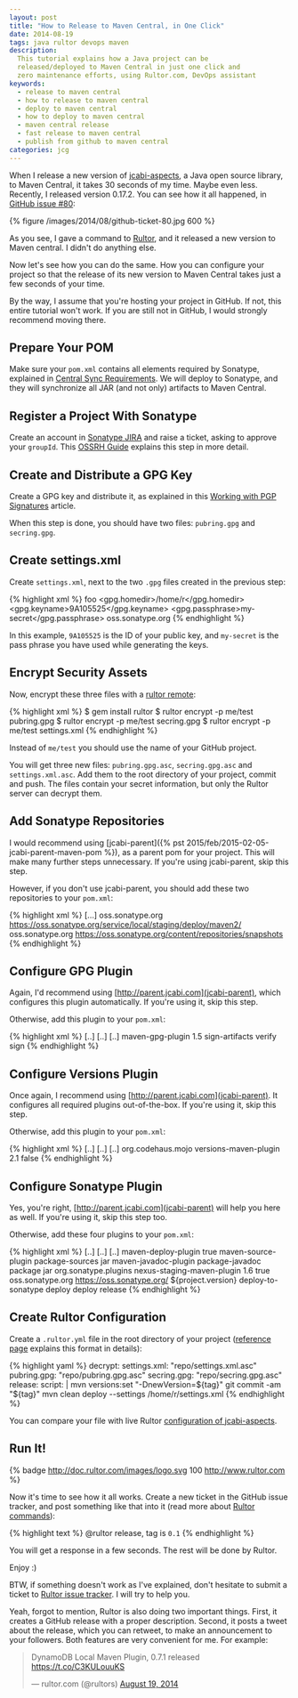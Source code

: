 ```yaml
---
layout: post
title: "How to Release to Maven Central, in One Click"
date: 2014-08-19
tags: java rultor devops maven
description:
  This tutorial explains how a Java project can be
  released/deployed to Maven Central in just one click and
  zero maintenance efforts, using Rultor.com, DevOps assistant
keywords:
  - release to maven central
  - how to release to maven central
  - deploy to maven central
  - how to deploy to maven central
  - maven central release
  - fast release to maven central
  - publish from github to maven central
categories: jcg
---
```


When I release a new version of [jcabi-aspects](http://aspects.jcabi.com),
a Java open source library, to Maven Central, it takes 30 seconds of my time.
Maybe even less. Recently, I released version 0.17.2. You can see
how it all happened, in [GitHub issue #80](https://github.com/jcabi/jcabi-aspects/issues/80):

{% figure /images/2014/08/github-ticket-80.jpg 600 %}

As you see, I gave a command to [Rultor](http://www.rultor.com),
and it released a new version to Maven central. I didn't do anything else.

Now let's see how you can do the same. How you can configure your project
so that the release of its new version to Maven Central
takes just a few seconds of your time.

<!--more-->

By the way, I assume that you're hosting your project in GitHub. If not,
this entire tutorial won't work. If you are still not in GitHub, I would
strongly recommend moving there.

## Prepare Your POM

Make sure your `pom.xml` contains all elements required by Sonatype,
explained in [Central Sync Requirements](http://central.sonatype.org/pages/requirements.html).
We will deploy to Sonatype, and they will synchronize all JAR (and not only)
artifacts to Maven Central.

## Register a Project With Sonatype

Create an account in [Sonatype JIRA](https://issues.sonatype.org/)
and raise a ticket, asking to approve your `groupId`. This
[OSSRH Guide](http://central.sonatype.org/pages/ossrh-guide.html)
explains this step in more detail.

## Create and Distribute a GPG Key

Create a GPG key and distribute it, as explained in this
[Working with PGP Signatures](http://central.sonatype.org/pages/working-with-pgp-signatures.html)
article.

When this step is done, you should have two files:
`pubring.gpg` and `secring.gpg`.

## Create settings.xml

Create `settings.xml`, next to the two `.gpg` files created in the previous step:

{% highlight xml %}
<settings>
  <profiles>
    <profile>
      <id>foo</id> <!-- give it the name of your project -->
      <properties>
        <gpg.homedir>/home/r</gpg.homedir>
        <gpg.keyname>9A105525</gpg.keyname>
        <gpg.passphrase>my-secret</gpg.passphrase>
      </properties>
    </profile>
  </profiles>
  <servers>
    <server>
      <id>oss.sonatype.org</id>
      <username><!-- Sonatype JIRA user name --></username>
      <password><!-- Sonatype JIRA pwd --></password>
    </server>
  </servers>
</settings>
{% endhighlight %}

In this example, `9A105525` is the ID of your public key, and `my-secret`
is the pass phrase you have used while generating the keys.

## Encrypt Security Assets

Now, encrypt these three files with a [rultor remote](https://github.com/yegor256/rultor-remote):

{% highlight xml %}
$ gem install rultor
$ rultor encrypt -p me/test pubring.gpg
$ rultor encrypt -p me/test secring.gpg
$ rultor encrypt -p me/test settings.xml
{% endhighlight %}

Instead of `me/test` you should use the name of your GitHub project.

You will get three new files: `pubring.gpg.asc`, `secring.gpg.asc`
and `settings.xml.asc`. Add them to the root directory of your project,
commit and push. The files contain your secret information,
but only the Rultor server can decrypt them.

## Add Sonatype Repositories

I would recommend using [jcabi-parent]({% pst 2015/feb/2015-02-05-jcabi-parent-maven-pom %}), as
a parent pom for your project. This will make many further steps
unnecessary. If you're using jcabi-parent, skip this step.

However, if you don't use jcabi-parent, you should add these two repositories
to your `pom.xml`:

{% highlight xml %}
<project>
  [...]
  <distributionManagement>
    <repository>
      <id>oss.sonatype.org</id>
      <url>https://oss.sonatype.org/service/local/staging/deploy/maven2/</url>
    </repository>
    <snapshotRepository>
      <id>oss.sonatype.org</id>
      <url>https://oss.sonatype.org/content/repositories/snapshots</url>
    </snapshotRepository>
  </distributionManagement>
</project>
{% endhighlight %}

## Configure GPG Plugin

Again, I'd recommend using [http://parent.jcabi.com](jcabi-parent),
which configures this plugin automatically. If you're using it, skip this step.

Otherwise, add this plugin to your `pom.xml`:

{% highlight xml %}
<project>
  [..]
  <build>
    [..]
    <plugins>
      [..]
      <plugin>
        <artifactId>maven-gpg-plugin</artifactId>
        <version>1.5</version>
        <executions>
          <execution>
            <id>sign-artifacts</id>
            <phase>verify</phase>
            <goals>
              <goal>sign</goal>
            </goals>
          </execution>
        </executions>
      </plugin>
    </plugins>
  </build>
</project>
{% endhighlight %}

## Configure Versions Plugin

Once again, I recommend using [http://parent.jcabi.com](jcabi-parent). It
configures all required plugins out-of-the-box. If you're using it, skip this step.

Otherwise, add this plugin to your `pom.xml`:

{% highlight xml %}
<project>
  [..]
  <build>
    [..]
    <plugins>
      [..]
      <plugin>
        <groupId>org.codehaus.mojo</groupId>
        <artifactId>versions-maven-plugin</artifactId>
        <version>2.1</version>
        <configuration>
          <generateBackupPoms>false</generateBackupPoms>
        </configuration>
      </plugin>
    </plugins>
  </build>
</project>
{% endhighlight %}

## Configure Sonatype Plugin

Yes, you're right, [http://parent.jcabi.com](jcabi-parent) will help
you here as well. If you're using it, skip this step too.

Otherwise, add these four plugins to your `pom.xml`:

{% highlight xml %}
<project>
  [..]
  <build>
    [..]
    <plugins>
      [..]
      <plugin>
        <artifactId>maven-deploy-plugin</artifactId>
        <configuration>
          <skip>true</skip>
        </configuration>
      </plugin>
      <plugin>
        <artifactId>maven-source-plugin</artifactId>
        <executions>
          <execution>
            <id>package-sources</id>
            <goals>
              <goal>jar</goal>
            </goals>
          </execution>
        </executions>
      </plugin>
      <plugin>
        <artifactId>maven-javadoc-plugin</artifactId>
        <executions>
          <execution>
            <id>package-javadoc</id>
            <phase>package</phase>
            <goals>
              <goal>jar</goal>
            </goals>
          </execution>
        </executions>
      </plugin>
      <plugin>
        <groupId>org.sonatype.plugins</groupId>
        <artifactId>nexus-staging-maven-plugin</artifactId>
        <version>1.6</version>
        <extensions>true</extensions>
        <configuration>
          <serverId>oss.sonatype.org</serverId>
          <nexusUrl>https://oss.sonatype.org/</nexusUrl>
          <description>${project.version}</description>
        </configuration>
        <executions>
          <execution>
            <id>deploy-to-sonatype</id>
            <phase>deploy</phase>
            <goals>
              <goal>deploy</goal>
              <goal>release</goal>
            </goals>
          </execution>
        </executions>
      </plugin>
    </plugins>
  </build>
</project>
{% endhighlight %}

## Create Rultor Configuration

Create a `.rultor.yml` file in the root directory of your project
([reference page](http://doc.rultor.com/reference.html)
explains this format in details):

{% highlight yaml %}
decrypt:
  settings.xml: "repo/settings.xml.asc"
  pubring.gpg: "repo/pubring.gpg.asc"
  secring.gpg: "repo/secring.gpg.asc"
release:
  script: |
    mvn versions:set "-DnewVersion=${tag}"
    git commit -am "${tag}"
    mvn clean deploy --settings /home/r/settings.xml
{% endhighlight %}

You can compare your file with live Rultor
[configuration of jcabi-aspects](https://github.com/jcabi/jcabi-aspects/blob/master/.rultor.yml).

## Run It!

{% badge http://doc.rultor.com/images/logo.svg 100 http://www.rultor.com %}

Now it's time to see how it all works. Create a new ticket in the
GitHub issue tracker, and post something like that into it
(read more about [Rultor commands](http://doc.rultor.com/basics.html)):

{% highlight text %}
@rultor release, tag is `0.1`
{% endhighlight %}

You will get a response in a few seconds. The rest will be done by Rultor.

Enjoy :)

BTW, if something doesn't work as I've explained, don't hesitate to
submit a ticket to
[Rultor issue tracker](https://github.com/yegor256/rultor/issues).
I will try to help you.

Yeah, forgot to mention, Rultor is also doing two important things. First,
it creates a GitHub release with a proper description. Second, it
posts a tweet about the release, which you can retweet, to make
an announcement to your followers. Both features are very convenient
for me. For example:

<blockquote class="twitter-tweet" lang="en"><p>DynamoDB Local Maven Plugin, 0.7.1 released <a href="https://t.co/C3KULouuKS">https://t.co/C3KULouuKS</a></p>&mdash; rultor.com (@rultors) <a href="https://twitter.com/rultors/statuses/501617747269517312">August 19, 2014</a></blockquote>
<script async='' src="http://platform.twitter.com/widgets.js" charset="utf-8"></script>
